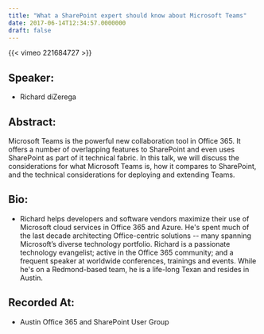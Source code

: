 ```yaml
---
title: "What a SharePoint expert should know about Microsoft Teams"
date: 2017-06-14T12:34:57.0000000
draft: false
---
```


{{< vimeo 221684727 >}}

## Speaker:

 - Richard diZerega

## Abstract:

<p>Microsoft Teams is the powerful new collaboration tool in Office 365. It offers a number of overlapping features to SharePoint and even uses SharePoint as part of it technical fabric. In this talk, we will discuss the considerations for what Microsoft Teams is, how it compares to SharePoint, and the technical considerations for deploying and extending Teams.</p>

## Bio:

 - <p>Richard helps developers and software vendors maximize their use of Microsoft cloud services in Office 365 and Azure. He's spent much of the last decade architecting Office-centric solutions -- many spanning Microsoft’s diverse technology portfolio. Richard is a passionate technology evangelist; active in the Office 365 community; and a frequent speaker at worldwide conferences, trainings and events. While he's on a Redmond-based team, he is a life-long Texan and resides in Austin.</p>

## Recorded At:

 - Austin Office 365 and SharePoint User Group

